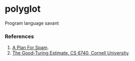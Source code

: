 polyglot
========

Program language savant

### References
 1. [A Plan For Spam](http://www.paulgraham.com/spam.html).
 2. [The Good-Turing Estimate. CS 6740, Cornell University](http://www.cs.cornell.edu/courses/cs6740/2010sp/guides/lec11.pdf).
